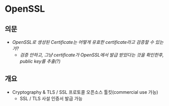 # OpenSSL

## 의문

- *OpenSSL로 생성된 Certificate는 어떻게 유효한 certificate라고 검증할 수 있는가?*
  - *검증 안하고, 그냥 certificate가 OpenSSL에서 발급 받았다는 것을 확인한후, public key를 추출(?)*

## 개요

- Cryptography & TLS / SSL 프로토콜 오픈소스 툴킷(commercial use 가능)
  - SSL / TLS 사설 인증서 발급 가능
